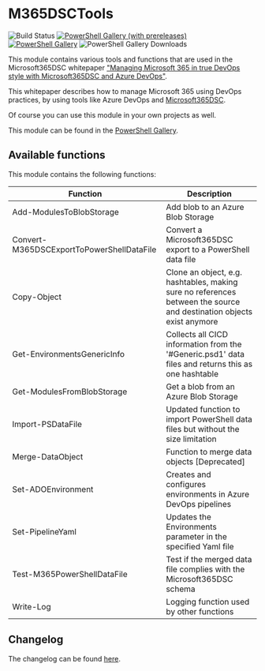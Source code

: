 # M365DSCTools

![Build Status](https://img.shields.io/github/actions/workflow/status/ykuijs/M365DSCTools/ModuleBuildTestRelease.yml)
[![PowerShell Gallery (with prereleases)](https://img.shields.io/powershellgallery/v/M365DSCTools.svg?include_prereleases&label=M365DSCTools%20Preview)](https://www.powershellgallery.com/packages/M365DSCTools)
[![PowerShell Gallery](https://img.shields.io/powershellgallery/v/M365DSCTools.svg?&label=M365DSCTools)](https://www.powershellgallery.com/packages/M365DSCTools)
![PowerShell Gallery Downloads](https://img.shields.io/powershellgallery/dt/M365DSCTools)

This module contains various tools and functions that are used in the Microsoft365DSC whitepaper ["Managing Microsoft 365 in true DevOps style with Microsoft365DSC and Azure DevOps"](https://aka.ms/m365dscwhitepaper).

This whitepaper describes how to manage Microsoft 365 using DevOps practices, by using tools like Azure DevOps and [Microsoft365DSC](https://microsoft365dsc.com/).

Of course you can use this module in your own projects as well.

This module can be found in the [PowerShell Gallery](https://www.powershellgallery.com/packages/M365DSCTools).

## Available functions

This module contains the following functions:

| Function | Description |
|----------|-------------|
| Add-ModulesToBlobStorage | Add blob to an Azure Blob Storage |
| Convert-M365DSCExportToPowerShellDataFile | Convert a Microsoft365DSC export to a PowerShell data file |
| Copy-Object | Clone an object, e.g. hashtables, making sure no references between the source and destination objects exist anymore |
| Get-EnvironmentsGenericInfo | Collects all CICD information from the '<Environment>#Generic.psd1' data files and returns this as one hashtable |
| Get-ModulesFromBlobStorage | Get a blob from an Azure Blob Storage |
| Import-PSDataFile | Updated function to import PowerShell data files but without the size limitation |
| Merge-DataObject | Function to merge data objects [Deprecated] |
| Set-ADOEnvironment | Creates and configures environments in Azure DevOps pipelines |
| Set-PipelineYaml | Updates the Environments parameter in the specified Yaml file |
| Test-M365PowerShellDataFile | Test if the merged data file complies with the Microsoft365DSC schema |
| Write-Log | Logging function used by other functions |

## Changelog

The changelog can be found [here](CHANGELOG.md).
